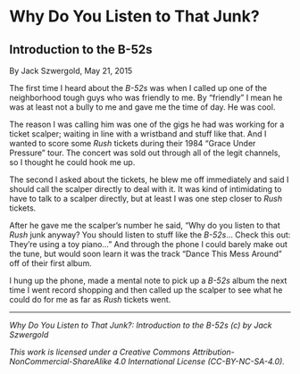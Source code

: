 # Why Do You Listen to That Junk?
## Introduction to the B-52s

By Jack Szwergold, May 21, 2015

The first time I heard about the *B-52s* was when I called up one of the neighborhood tough guys who was friendly to me. By “friendly” I mean he was at least not a bully to me and gave me the time of day. He was cool.

The reason I was calling him was one of the gigs he had was working for a ticket scalper; waiting in line with a wristband and stuff like that. And I wanted to score some *Rush* tickets during their 1984 “Grace Under Pressure” tour. The concert was sold out through all of the legit channels, so I thought he could hook me up.

The second I asked about the tickets, he blew me off immediately and said I should call the scalper directly to deal with it. It was kind of intimidating to have to talk to a scalper directly, but at least I was one step closer to *Rush* tickets.

After he gave me the scalper’s number he said, “Why do you listen to that *Rush* junk anyway? You should listen to stuff like the *B-52s*… Check this out: They’re using a toy piano…” And through the phone I could barely make out the tune, but would soon learn it was the track “Dance This Mess Around” off of their first album.

I hung up the phone, made a mental note to pick up a *B-52s* album the next time I went record shopping and then called up the scalper to see what he could do for me as far as *Rush* tickets went.

***

*Why Do You Listen to That Junk?: Introduction to the B-52s (c) by Jack Szwergold*

*This work is licensed under a Creative Commons Attribution-NonCommercial-ShareAlike 4.0 International License (CC-BY-NC-SA-4.0).*